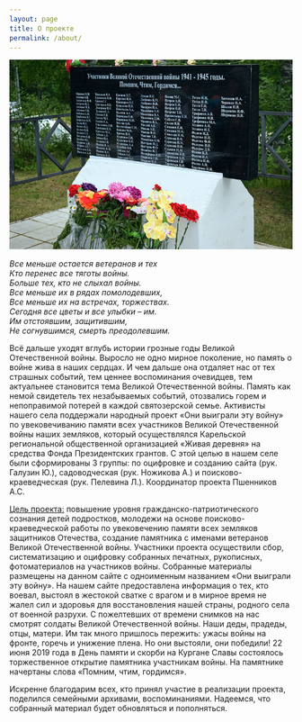 ```yaml
---
layout: page
title: О проекте
permalink: /about/
---
```


[<img src="/img/3Cx5E1fwhJY.jpg#img-abt" alt="" title="">](/img/3Cx5E1fwhJY.jpg)

*Все меньше остается ветеранов и тех  
Кто перенес все тяготы войны.  
Больше тех, кто не слыхал войны.  
Все меньше их в рядах помолодевших,  
Все меньше их на встречах, торжествах.  
Сегодня все цветы и все улыбки – им.  
Им отстоявшим, защитившим,  
Не согнувшимся, смерть преодолевшим.*

Всё дальше уходят вглубь истории грозные годы Великой Отечественной войны. Выросло не одно мирное поколение, но память о войне жива в наших сердцах. И чем дальше она отдаляет нас от тех страшных событий, тем ценнее воспоминания очевидцев, тем актуальнее становится тема Великой Отечественной войны. Память как немой свидетель тех незабываемых событий, отозвались горем и непоправимой потерей в каждой святозерской семье.
Активисты нашего села поддержали народный проект «Они выиграли эту войну» по увековечиванию памяти всех участников Великой Отечественной войны наших земляков, который осуществлялся Карельской региональной общественной организацией «Живая деревня» на средства Фонда Президентских грантов. С этой целью в нашем селе были сформированы 3 группы: по оцифровке и созданию сайта (рук. Галузин Ю.), садоводческая (рук. Ножикова А.) и поисково-краеведческая (рук. Пелевина Л.). Координатор проекта Пшенников А.С.

<u>Цель проекта:</u> повышение уровня гражданско-патриотического сознания детей подростков, молодежи на основе поисково- краеведческой работы по увековечению памяти всех земляков защитников Отечества, создание памятника с именами ветеранов Великой Отечественной войны. Участники проекта осуществили сбор, систематизацию и оцифровку собранных печатных, рукописных, фотоматериалов на участников войны. Собранные материалы размещены на данном сайте с одноименным названием «Они выиграли эту войну». На нашем сайте предоставлена информация о тех, кто воевал, выстоял в жестокой сватке с врагом и в мирное время не жалел сил и здоровья для восстановления нашей страны, родного села от военной разрухи. С пожелтевших от времени снимков на нас смотрят солдаты Великой Отечественной войны. Наши деды, прадеды, отцы, матери. Им так много пришлось пережить: ужасы войны на фронте, горечь и унижение плена. Но они выстояли, они победили! 22 июня 2019 года в День памяти и скорби на Кургане Славы состоялось торжественное открытие памятника участникам войны. На памятнике начертаны слова «Помним, чтим, гордимся».

Искренне благодарим всех, кто принял участие в реализации проекта, поделился семейными архивами, воспоминаниями. Надеемся, что собранный материал будет обновляться и пополняться.
